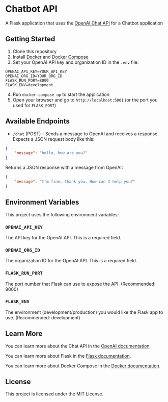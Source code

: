 # Chatbot API

A Flask application that uses the [OpenAI Chat API](https://platform.openai.com/docs/guides/chat) for a Chatbot application

## Getting Started

1.  Clone this repository
2.  Install [Docker](https://docs.docker.com/engine/install/) and [Docker Compose](https://docs.docker.com/compose/install/)
3.  Set your OpenAI API key and organization ID in the `.env` file:

```
OPENAI_API_KEY=YOUR_API_KEY
OPENAI_ORG_ID=YOUR_ORG_ID
FLASK_RUN_PORT=8000
FLASK_ENV=development
```

4.  Run `docker-compose up` to start the application
5.  Open your browser and go to `http://localhost:5001` (or the port you used for `FLASK_PORT`)

## Available Endpoints

-   `/chat` (POST) - Sends a message to OpenAI and receives a response. Expects a JSON request body like this:

```json
{
    "message": "hello, how are you?"
}
``` 

Returns a JSON response with a message from OpenAI:

```json
{
    "message": "I'm fine, thank you. How can I help you?"
}
```

## Environment Variables

This project uses the following environment variables:

### `OPENAI_API_KEY`

The API key for the OpenAI API. This is a required field.

### `OPENAI_ORG_ID`

The organization ID for the OpenAI API. This is a required field.

### `FLASK_RUN_PORT`

The port number that Flask can use to expose the API. (Recommended: 8000)

### `FLASK_ENV`

The environment (development/production) you would like the Flask app to use. (Recommended: development)

## Learn More

You can learn more about the Chat API in the [OpenAI documentation](https://platform.openai.com/docs/guides/chat)

You can learn more about Flask in the [Flask documentation](https://flask.palletsprojects.com/en/2.1.x/).

You can learn more about Docker Compose in the [Docker documentation](https://docs.docker.com/compose/).

## License

This project is licensed under the MIT License.